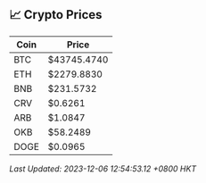 ## 📈 Crypto Prices

| Coin | Price |
| ---- | ----- |
| BTC | $43745.4740 |
| ETH | $2279.8830 |
| BNB | $231.5732 |
| CRV | $0.6261 |
| ARB | $1.0847 |
| OKB | $58.2489 |
| DOGE | $0.0965 |

_Last Updated: 2023-12-06 12:54:53.12 +0800 HKT_